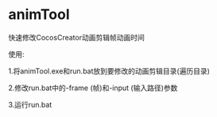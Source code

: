 # animTool
快速修改CocosCreator动画剪辑帧动画时间

使用:

1.将animTool.exe和run.bat放到要修改的动画剪辑目录(遍历目录)

2.修改run.bat中的-frame (帧)和-input (输入路径)参数

3.运行run.bat